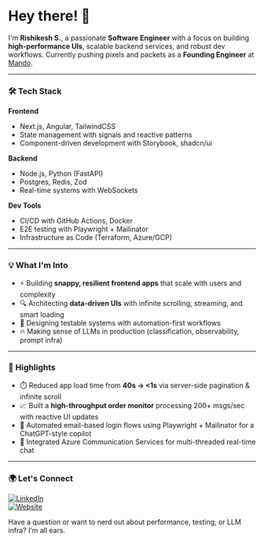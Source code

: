 # Hey there! 👋  
I'm **Rishikesh S.**, a passionate **Software Engineer** with a focus on building **high-performance UIs**, scalable backend services, and robust dev workflows. Currently pushing pixels and packets as a **Founding Engineer** at [Mando](https://mando.work).

---

### 🛠️ Tech Stack

**Frontend**  
- Next.js, Angular, TailwindCSS  
- State management with signals and reactive patterns  
- Component-driven development with Storybook, shadcn/ui  

**Backend**  
- Node.js, Python (FastAPI)  
- Postgres, Redis, Zod  
- Real-time systems with WebSockets  

**Dev Tools**  
- CI/CD with GitHub Actions, Docker  
- E2E testing with Playwright + Mailinator  
- Infrastructure as Code (Terraform, Azure/GCP)  

---

### 💡 What I'm Into

- ⚡ Building **snappy, resilient frontend apps** that scale with users and complexity  
- 🔍 Architecting **data-driven UIs** with infinite scrolling, streaming, and smart loading  
- 🧪 Designing testable systems with automation-first workflows  
- 🔥 Making sense of LLMs in production (classification, observability, prompt infra)

---

### 📌 Highlights

- ⏱️ Reduced app load time from **40s → <1s** via server-side pagination & infinite scroll  
- 📈 Built a **high-throughput order monitor** processing 200+ msgs/sec with reactive UI updates  
- 🧪 Automated email-based login flows using Playwright + Mailinator for a ChatGPT-style copilot  
- 💬 Integrated Azure Communication Services for multi-threaded real-time chat

---

### 🌍 Let's Connect

[![LinkedIn](https://img.shields.io/badge/-LinkedIn-blue?style=flat&logo=linkedin&logoColor=white)](https://www.linkedin.com/in/rishikesh-s-0a4a47166/)  
[![Website](https://img.shields.io/badge/-Portfolio-black?style=flat&logo=web&logoColor=white)](https://effortless-daifuku-835a33.netlify.app/)  

Have a question or want to nerd out about performance, testing, or LLM infra? I’m all ears.
